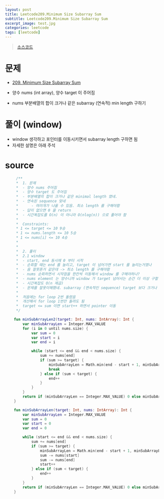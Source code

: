 ```yaml
---
layout: post
title: Leetcode209.Minimum Size Subarray Sum
subtitle: Leetcode209.Minimum Size Subarray Sum
excerpt_image: test.jpg
categories: leetcode
tags: [leetcode]
---
```




> [소스코드](https://github.com/leechoongyon/coding-test-kotlin/blob/main/src/main/kotlin/org/example/leetcode/Num209.kt)



# 문제

- [209. Minimum Size Subarray Sum](https://leetcode.com/problems/minimum-size-subarray-sum/description/)

- 양수 nums (int array), 양수 target 이 주어짐
- nums 부분배열의 합이 크거나 같은 subarray (연속적) min length 구하기



# 풀이 (window)

- window 생각하고 포인터를 이동시키면서 subarray length 구하면 됨
- 자세한 설명은 아래 주석



# source

```kotlin
	 /**
     *  1. 문제
     *  - 양수 nums 주어짐
     *  - 양수 target 도 주어짐
     *  - 부분배열의 합이 크거나 같은 minimal length 였네.
     *  - 연속된 sequence 맞네
     *      - 여러개가 나올 수 있음. 최소 length 를 구해야함
     *  - 답이 없으면 0 을 return
     *  - 시간복잡도를 O(n) 이 아니라 O(nlog(n)) 으로 풀어야 함
     *
     *  Constraints:
     * 1 <= target <= 10 9승
     * 1 <= nums.length <= 10 5승
     * 1 <= nums[i] <= 10 4승
     *
     *
     *  2. 풀이
     *  2.1 window
     *  - start, end 동시에 0 부터 시작
     *  - 순회할 때는 end 를 늘리고, target 이 넘어가면 start 를 늘리는거였나
     *  - 음 잘못푼거 같은데 -> 최소 length 를 구해야함
     *  - nums 순회하면서 시작점을 한칸씩 이동해서 window 를 구해야하나?
     *  - nums element 는 양수니까 window 가 target 넘어서는 순간 더 이상 구할 필요 없음
     *  - 시간복잡도 O(n 제곱)
     *  - 문제를 잘못이해했네. subarray (연속적인 sequence) target 보다 크거나 같은 것을 구하는 것
     *
     *  처음에는 for loop 2번 돌렸음
     *  개선해서 for loop 1번만 돌려도 됨
     *  target <= sum 이면 start++ 하면서 pointer 이동
     */

    fun minSubArrayLen2(target: Int, nums: IntArray): Int {
        var minSubArrayLen = Integer.MAX_VALUE
        for (i in 0 until nums.size) {
            var sum = 0
            var start = i
            var end = i

            while (start <= end && end < nums.size) {
                sum += nums[end]
                if (sum >= target) {
                    minSubArrayLen = Math.min(end - start + 1, minSubArrayLen)
                    break
                } else if (sum < target) {
                    end++
                }
            }
        }
        return if (minSubArrayLen == Integer.MAX_VALUE) 0 else minSubArrayLen
    }

    fun minSubArrayLen(target: Int, nums: IntArray): Int {
        var minSubArrayLen = Integer.MAX_VALUE
        var sum = 0
        var start = 0
        var end = 0

        while (start <= end && end < nums.size) {
            sum += nums[end]
            if (sum >= target) {
                minSubArrayLen = Math.min(end - start + 1, minSubArrayLen)
                sum -= nums[start]
                sum -= nums[end]
                start++
            } else if (sum < target) {
                end++
            }
        }
        return if (minSubArrayLen == Integer.MAX_VALUE) 0 else minSubArrayLen
    }
```


